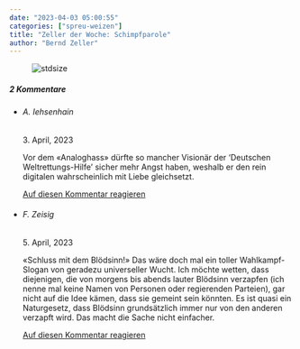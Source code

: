 ```yaml
---
date: "2023-04-03 05:00:55"
categories: ["spreu-weizen"]
title: "Zeller der Woche: Schimpfparole"
author: "Bernd Zeller"
---
```



<figure>
<img src="https://www.publicomag.com/wp-content/uploads/2023/04/Schimpfparole.jpg" alt=stdsize>
</figure>


<!--more-->
<h5 class="comments-h">
2 Kommentare </h5>
<ul class="commentlist">
<li class="comment even thread-even depth-1 clearfix" id="li-comment-119460">
<h6 class="author">A. Iehsenhain</h6> <span class="date">3. April, 2023</span>



Vor dem «Analoghass» dürfte so mancher Visionär der &#8216;Deutschen Weltrettungs-Hilfe&#8217; sicher mehr Angst haben, weshalb er den rein digitalen wahrscheinlich mit Liebe gleichsetzt.

<a rel="nofollow" class="comment-reply-link" href="#comment-119460" data-commentid="119460" data-postid="17012" data-belowelement="comment-119460" data-respondelement="respond" data-replyto="Antworte auf A. Iehsenhain" aria-label="Antworte auf A. Iehsenhain">Auf diesen Kommentar reagieren</a> 


</li>
<li class="comment odd alt thread-odd thread-alt depth-1 clearfix" id="li-comment-119463">
<h6 class="author">F. Zeisig</h6> <span class="date">5. April, 2023</span>



«Schluss mit dem Blödsinn!» Das wäre doch mal ein toller Wahlkampf-Slogan von geradezu universeller Wucht. Ich möchte wetten, dass diejenigen, die von morgens bis abends lauter Blödsinn verzapfen (ich nenne mal keine Namen von Personen oder regierenden Parteien), gar nicht auf die Idee kämen, dass sie gemeint sein könnten. Es ist quasi ein Naturgesetz, dass Blödsinn grundsätzlich immer nur von den anderen verzapft wird. Das macht die Sache nicht einfacher.

<a rel="nofollow" class="comment-reply-link" href="#comment-119463" data-commentid="119463" data-postid="17012" data-belowelement="comment-119463" data-respondelement="respond" data-replyto="Antworte auf F. Zeisig" aria-label="Antworte auf F. Zeisig">Auf diesen Kommentar reagieren</a> 


</li>
</ul>
